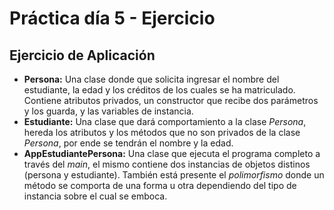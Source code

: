 # Práctica día 5 - Ejercicio
## Ejercicio de Aplicación
- **Persona:** Una clase donde que solicita ingresar el nombre del estudiante, la edad y los créditos de los cuales se ha matriculado. Contiene atributos privados, un constructor que recibe dos parámetros y los guarda, y las variables de instancia.
- **Estudiante:** Una clase que dará comportamiento a la clase _Persona_, hereda los atributos y los métodos que no son privados de la clase _Persona_, por ende se tendrán el nombre y la edad.
- **AppEstudiantePersona:** Una clase que ejecuta el programa completo a través del _main_, el mismo contiene dos instancias de objetos distinos (persona y estudiante).
También está presente el _polimorfismo_ donde un método se comporta de una forma u otra dependiendo del tipo de instancia sobre el cual se emboca.
